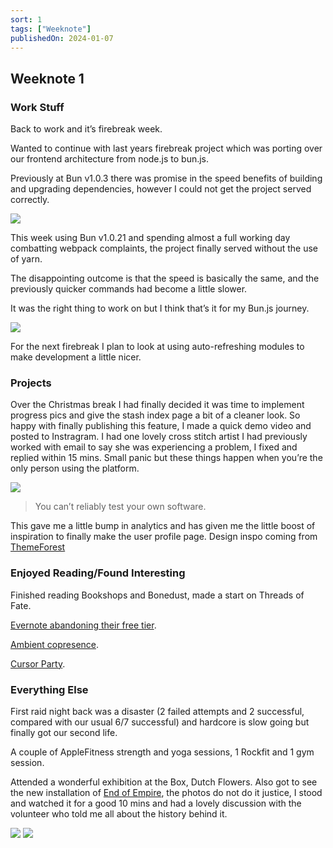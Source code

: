 ```yaml
---
sort: 1
tags: ["Weeknote"]
publishedOn: 2024-01-07
---
```


## Weeknote 1

### Work Stuff

Back to work and it’s firebreak week. 

Wanted to continue with last years firebreak project which was porting over our frontend architecture from node.js to bun.js. 

Previously at Bun v1.0.3 there was promise in the speed benefits of building and upgrading dependencies, however I could not get the project served correctly.

<img src="./timestamps-bun-js-v103.png"/>

This week using Bun v1.0.21 and spending almost a full working day combatting webpack complaints, the project finally served without the use of yarn. 

The disappointing outcome is that the speed is basically the same, and the previously quicker commands had become a little slower.  

It was the right thing to work on but I think that’s it for my Bun.js journey. 

<img src="./timestamps-bun-js-v1021.png"/>

For the next firebreak I plan to look at using auto-refreshing modules to make development a little nicer. 

### Projects

Over the Christmas break I had finally decided it was time to implement progress pics and give the stash index page a bit of a cleaner look. So happy with finally publishing this feature, I made a quick demo video and posted to Instragram. I had one lovely cross stitch artist I had previously worked with email to say she was experiencing a problem, I fixed and replied within 15 mins. Small panic but these things happen when you’re the only person using the platform. 

<img src="./stitchtrove_stash_index.png"/>

> You can’t reliably test your own software.

This gave me a little bump in analytics and has given me the little boost of inspiration to finally make the user profile page. Design inspo coming from <a href="https://themeforest.net/item/friendy-figma-social-network-mobile-ui-kit/29084711#" target="_blank">ThemeForest</a> 

### Enjoyed Reading/Found Interesting

Finished reading Bookshops and Bonedust, made a start on Threads of Fate.

<a href="https://slate.com/technology/2023/12/personal-data-storage-evernote-google-drive-icloud.html?utm_source=pocket-newtab-en-gb" target="_blank">Evernote abandoning their free tier</a>. 

<a href="https://maggieappleton.com/ambient-copresence" target="_blank">Ambient copresence</a>. 

<a href="https://blog.partykit.io/posts/cursor-party" target="_blank">Cursor Party</a>. 


### Everything Else

First raid night back was a disaster (2 failed attempts and 2 successful, compared with our usual 6/7 successful) and hardcore is slow going but finally got our second life. 

A couple of AppleFitness strength and yoga sessions, 1 Rockfit and 1 gym session. 

Attended a wonderful exhibition at the Box, Dutch Flowers. Also got to see the new installation of <a href="https://www.theboxplymouth.com/events/exhibitions/yinka-shonibare-end-of-empire" target="_blank">End of Empire</a>, the photos do not do it justice, I stood and watched it for a good 10 mins and had a lovely discussion with the volunteer who told me all about the history behind it.

<img src="./IMG_5717(1).jpg"/>
<img src="./IMG_5721(1).jpg"/>